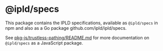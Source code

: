 # @ipld/specs

This package contains the IPLD specifications, available as `@ipld/specs` in npm and also as a Go package github.com/ipld/ipld/specs.

See [pkg-js/trustless-pathing/README.md](https://github.com/ipld/ipld/blob/HEAD/specs/pkg-js/trustless-pathing/README.md) for more documentation on `@ipld/specs` as a JavaScript package.
